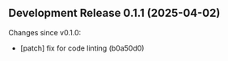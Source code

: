 ## Development Release 0.1.1 (2025-04-02)

Changes since v0.1.0:
* [patch] fix for code linting (b0a50d0)
